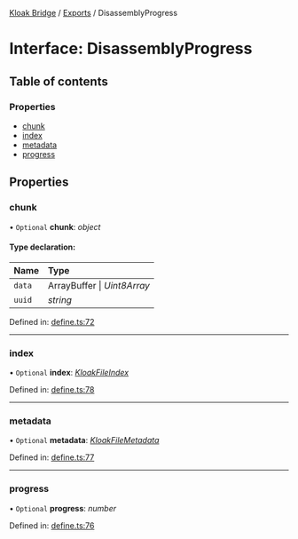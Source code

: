 [Kloak Bridge](../README.md) / [Exports](../modules.md) / DisassemblyProgress

# Interface: DisassemblyProgress

## Table of contents

### Properties

- [chunk](disassemblyprogress.md#chunk)
- [index](disassemblyprogress.md#index)
- [metadata](disassemblyprogress.md#metadata)
- [progress](disassemblyprogress.md#progress)

## Properties

### chunk

• `Optional` **chunk**: *object*

#### Type declaration:

Name | Type |
:------ | :------ |
`data` | ArrayBuffer \| *Uint8Array* |
`uuid` | *string* |

Defined in: [define.ts:72](https://github.com/CoNET-project/kloak-bridge/blob/8c6827d/src/define.ts#L72)

___

### index

• `Optional` **index**: [*KloakFileIndex*](kloakfileindex.md)

Defined in: [define.ts:78](https://github.com/CoNET-project/kloak-bridge/blob/8c6827d/src/define.ts#L78)

___

### metadata

• `Optional` **metadata**: [*KloakFileMetadata*](kloakfilemetadata.md)

Defined in: [define.ts:77](https://github.com/CoNET-project/kloak-bridge/blob/8c6827d/src/define.ts#L77)

___

### progress

• `Optional` **progress**: *number*

Defined in: [define.ts:76](https://github.com/CoNET-project/kloak-bridge/blob/8c6827d/src/define.ts#L76)
